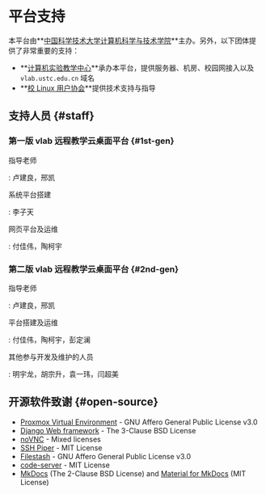 # 平台支持

本平台由**[中国科学技术大学计算机科学与技术学院](https://cs.ustc.edu.cn/)**主办。另外，以下团体提供了非常重要的支持：

- **[计算机实验教学中心](https://cslab.ustc.edu.cn/)**承办本平台，提供服务器、机房、校园网接入以及 `vlab.ustc.edu.cn` 域名
- **[校 Linux 用户协会](https://lug.ustc.edu.cn/)**提供技术支持与指导

## 支持人员 {#staff}

### 第一版 vlab 远程教学云桌面平台 {#1st-gen}

指导老师

: 卢建良，邢凯

系统平台搭建

: 李子天

网页平台及运维

: 付佳伟，陶柯宇

### 第二版 vlab 远程教学云桌面平台 {#2nd-gen}

指导老师

: 卢建良，邢凯

平台搭建及运维

: 付佳伟，陶柯宇，彭定澜 

其他参与开发及维护的人员

: 明宇龙，胡宗升，袁一玮，闫超美

## 开源软件致谢 {#open-source}

- [Proxmox Virtual Environment](https://www.proxmox.com/en/proxmox-ve) - GNU Affero General Public License v3.0
- [Django Web framework](https://www.djangoproject.com/) - The 3-Clause BSD License
- [noVNC](https://novnc.com/) - Mixed licenses
- [SSH Piper](https://github.com/tg123/sshpiper) - MIT License
- [Filestash](https://www.filestash.app/) - GNU Affero General Public License v3.0
- [code-server](https://github.com/cdr/code-server) - MIT License
- [MkDocs](https://www.mkdocs.org/) (The 2-Clause BSD License) and [Material for MkDocs](https://squidfunk.github.io/mkdocs-material/) (MIT License)

